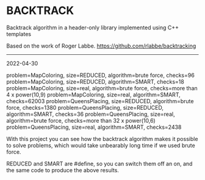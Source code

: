 # BACKTRACK
Backtrack algorithm in a header-only library implemented using C++ templates

Based on the work of Roger Labbe. https://github.com/rlabbe/backtracking

--------------------------------------------------

2022-04-30

problem=MapColoring, size=REDUCED, algorithm=brute force, checks=96
problem=MapColoring, size=REDUCED, algorithm=SMART, checks=18
problem=MapColoring, size=real, algorithm=brute force, checks=more than 4 x power(10,9)
problem=MapColoring, size=real, algorithm=SMART, checks=62003
problem=QueensPlacing, size=REDUCED, algorithm=brute force, checks=1380
problem=QueensPlacing, size=REDUCED, algorithm=SMART, checks=36
problem=QueensPlacing, size=real, algorithm=brute force, checks=more than 32 x power(10,6)
problem=QueensPlacing, size=real, algorithm=SMART, checks=2438

With this project you can see how the backtrack algorithm makes it possible to solve problems, which would take unbearably long time if we used brute force.

REDUCED and SMART are #define, so you can switch them off an on, and the same code to produce the above results.
